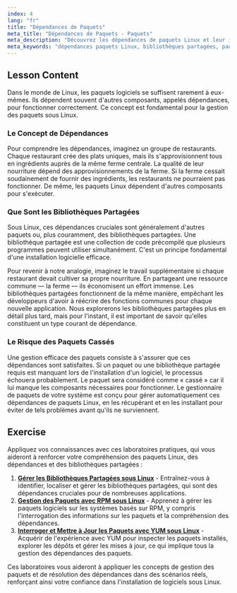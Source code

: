 ```yaml
---
index: 4
lang: "fr"
title: "Dépendances de Paquets"
meta_title: "Dépendances de Paquets - Paquets"
meta_description: "Découvrez les dépendances de paquets Linux et leur importance cruciale pour l'installation de logiciels. Ce guide explique les bibliothèques partagées et comment la gestion des paquets gère les dépendances pour éviter les logiciels défectueux."
meta_keywords: "dépendances paquets Linux, bibliothèques partagées, paquets Linux, gestion des paquets, installation logiciels Linux, tutoriel Linux, Linux débutant, guide Linux"
---
```


## Lesson Content

Dans le monde de Linux, les paquets logiciels se suffisent rarement à eux-mêmes. Ils dépendent souvent d'autres composants, appelés dépendances, pour fonctionner correctement. Ce concept est fondamental pour la gestion des paquets sous Linux.

### Le Concept de Dépendances

Pour comprendre les dépendances, imaginez un groupe de restaurants. Chaque restaurant crée des plats uniques, mais ils s'approvisionnent tous en ingrédients auprès de la même ferme centrale. La qualité de leur nourriture dépend des approvisionnements de la ferme. Si la ferme cessait soudainement de fournir des ingrédients, les restaurants ne pourraient pas fonctionner. De même, les paquets Linux dépendent d'autres composants pour s'exécuter.

### Que Sont les Bibliothèques Partagées

Sous Linux, ces dépendances cruciales sont généralement d'autres paquets ou, plus couramment, des bibliothèques partagées. Une bibliothèque partagée est une collection de code précompilé que plusieurs programmes peuvent utiliser simultanément. C'est un principe fondamental d'une installation logicielle efficace.

Pour revenir à notre analogie, imaginez le travail supplémentaire si chaque restaurant devait cultiver sa propre nourriture. En partageant une ressource commune — la ferme — ils économisent un effort immense. Les bibliothèques partagées fonctionnent de la même manière, empêchant les développeurs d'avoir à réécrire des fonctions communes pour chaque nouvelle application. Nous explorerons les bibliothèques partagées plus en détail plus tard, mais pour l'instant, il est important de savoir qu'elles constituent un type courant de dépendance.

### Le Risque des Paquets Cassés

Une gestion efficace des paquets consiste à s'assurer que ces dépendances sont satisfaites. Si un paquet ou une bibliothèque partagée requis est manquant lors de l'installation d'un logiciel, le processus échouera probablement. Le paquet sera considéré comme « cassé » car il lui manque les composants nécessaires pour fonctionner. Le gestionnaire de paquets de votre système est conçu pour gérer automatiquement ces dépendances de paquets Linux, en les récupérant et en les installant pour éviter de tels problèmes avant qu'ils ne surviennent.

## Exercise

Appliquez vos connaissances avec ces laboratoires pratiques, qui vous aideront à renforcer votre compréhension des paquets Linux, des dépendances et des bibliothèques partagées :

1.  **[Gérer les Bibliothèques Partagées sous Linux](https://labex.io/fr/labs/comptia-manage-shared-libraries-in-linux-590867)** - Entraînez-vous à identifier, localiser et gérer les bibliothèques partagées, qui sont des dépendances cruciales pour de nombreuses applications.
2.  **[Gestion des Paquets avec RPM sous Linux](https://labex.io/fr/labs/rhel-managing-packages-with-rpm-in-linux-590868)** - Apprenez à gérer les paquets logiciels sur les systèmes basés sur RPM, y compris l'interrogation des informations sur les paquets et la compréhension des dépendances.
3.  **[Interroger et Mettre à Jour les Paquets avec YUM sous Linux](https://labex.io/fr/labs/rhel-query-and-update-packages-with-yum-in-linux-590869)** - Acquérir de l'expérience avec YUM pour inspecter les paquets installés, explorer les dépôts et gérer les mises à jour, ce qui implique tous la gestion des dépendances des paquets.

Ces laboratoires vous aideront à appliquer les concepts de gestion des paquets et de résolution des dépendances dans des scénarios réels, renforçant ainsi votre confiance dans l'installation de logiciels sous Linux.

